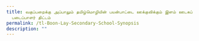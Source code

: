 ```yaml
---
title: வகுப்பறைக்கு அப்பாலும் தமிழ்மொழியின் பயன்பாட்டை ஊக்குவிக்கும் இளம் ஊடகப்
  படைப்பாளர் திட்டம்
permalink: /tl-Boon-Lay-Secondary-School-Synopsis
description: ""
---
```

